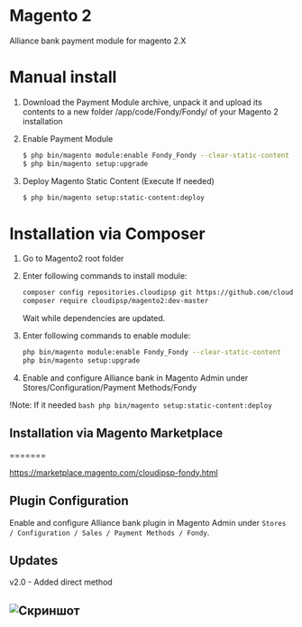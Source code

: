 # Magento 2
Alliance bank payment module for magento 2.X

Manual install
=======

1. Download the Payment Module archive, unpack it and upload its contents to a new folder <root>/app/code/Fondy/Fondy/ of your Magento 2 installation

2. Enable Payment Module

	```bash
	$ php bin/magento module:enable Fondy_Fondy --clear-static-content
	$ php bin/magento setup:upgrade
	 ```
3. Deploy Magento Static Content (Execute If needed)

	```bash
	$ php bin/magento setup:static-content:deploy
	```
Installation via Composer
=======

1. Go to Magento2 root folder

2. Enter following commands to install module:

    ```bash
    composer config repositories.cloudipsp git https://github.com/cloudipsp/magento2.git
    composer require cloudipsp/magento2:dev-master
    ```
   Wait while dependencies are updated.

3. Enter following commands to enable module:

    ```bash
    php bin/magento module:enable Fondy_Fondy --clear-static-content
    php bin/magento setup:upgrade
    ```
4. Enable and configure Alliance bank in Magento Admin under Stores/Configuration/Payment Methods/Fondy

!Note: If it needed 
	```bash
    php bin/magento setup:static-content:deploy
    ```

## Installation via Magento Marketplace
=======

https://marketplace.magento.com/cloudipsp-fondy.html

## Plugin Configuration

Enable and configure Alliance bank plugin in Magento Admin under `Stores / Configuration / Sales / Payment Methods / Fondy`.

## Updates

v2.0 - Added direct method


![Скриншот][1]
----

[1]: https://raw.githubusercontent.com/cloudipsp/magento2/2.0/s.png
